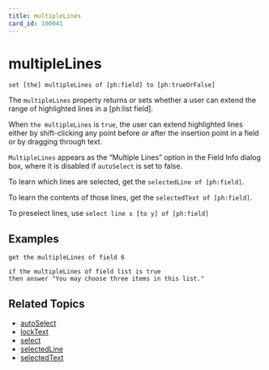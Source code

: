 ```yaml
---
title: multipleLines
card_id: 100041
---
```


# multipleLines

`set [the] multipleLines of [ph:field] to [ph:trueOrFalse]`

The `multipleLines` property returns or sets whether a user can extend the range of highlighted lines in a [ph:list field].

When `the multipleLines` is `true`, the user can extend highlighted lines either by shift-clicking any point before or after the insertion point in a field or by dragging through text.

`MultipleLines` appears as the “Multiple Lines” option in the Field Info dialog box, where it is disabled if `autoSelect` is set to false.

To learn which lines are selected, get the `selectedLine of [ph:field]`.  

To learn the contents of those lines, get the `selectedText of [ph:field]`.  

To preselect lines, use `select line x [to y] of [ph:field]`

## Examples

```
get the multipleLines of field 6

if the multipleLines of field list is true
then answer "You may choose three items in this list."
```

## Related Topics

* [autoSelect](/HyperTalkReference/properties/autoSelect)
* [lockText](/HyperTalkReference/properties/lockText)
* [select](/HyperTalkReference/commands/select)
* [selectedLine](/HyperTalkReference/functions/selectedLine)
* [selectedText](/HyperTalkReference/functions/selectedText)
